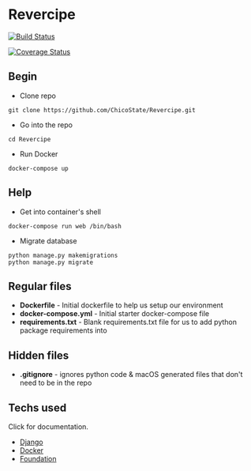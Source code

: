 # Revercipe
[![Build Status](https://travis-ci.org/ChicoState/Revercipe.svg?branch=master)](https://travis-ci.org/ChicoState/Revercipe)

[![Coverage Status](https://coveralls.io/repos/github/ChicoState/Revercipe/badge.svg?branch=master)](https://coveralls.io/github/ChicoState/Revercipe?branch=master)

## Begin
* Clone repo
```
git clone https://github.com/ChicoState/Revercipe.git
```
* Go into the repo
```
cd Revercipe
```
* Run Docker
```
docker-compose up
```

## Help
* Get into container's shell
```
docker-compose run web /bin/bash
```

* Migrate database
```
python manage.py makemigrations
python manage.py migrate
```

## Regular files
* **Dockerfile** - Initial dockerfile to help us setup our environment
* **docker-compose.yml** - Initial starter docker-compose file
* **requirements.txt** - Blank requirements.txt file for us to add python package requirements into

## Hidden files
* **.gitignore** - ignores python code & macOS generated files that don't need to be in the repo

## Techs used
Click for documentation.
* [Django](https://docs.djangoproject.com/en/2.2/)
* [Docker](https://docs.docker.com/engine/docker-overview/)
* [Foundation](https://foundation.zurb.com/sites/docs/)
